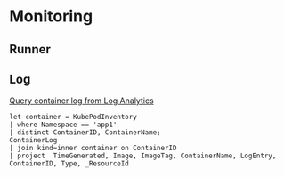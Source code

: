 # Monitoring

## Runner


## Log

[Query container log from Log Analytics](https://ms.portal.azure.com#@72f988bf-86f1-41af-91ab-2d7cd011db47/blade/Microsoft_Azure_Monitoring_Logs/LogsBlade/resourceId/%2Fsubscriptions%2Fb9e38f20-7c9c-4497-a25d-1a0c5eef2108%2FresourceGroups%2FDefaultResourceGroup-EUS%2Fproviders%2FMicrosoft.OperationalInsights%2Fworkspaces%2Fqliang-aks-log/source/LogsBlade.AnalyticsShareLinkToQuery/q/H4sIAAAAAAAAA12OQQvCMAyF7%252FsVue3Si2fpSUWKIiK7S2zD7HRJ6Tpl4I%252B3A3XqKby8vPflSgmscELPFEHDpj%252FRXpzhG3GSOBQPuJ8pEuywpS6gJdAaSgxhVmbP%252BS55tgkW7w6zVJMYQ%252FPiI7dS50wjnuHi2WnPI3TCC3%252F35NMQpaHcDpVvaU15jYmcAtNiTa9RYf1HVJBBK05xUL9%252FVUPI5vFAnfTRknHFE5J58U%252F%252FAAAA/timespan/P1D)

```
let container = KubePodInventory
| where Namespace == 'app1'
| distinct ContainerID, ContainerName;
ContainerLog
| join kind=inner container on ContainerID
| project  TimeGenerated, Image, ImageTag, ContainerName, LogEntry, ContainerID, Type, _ResourceId
```
